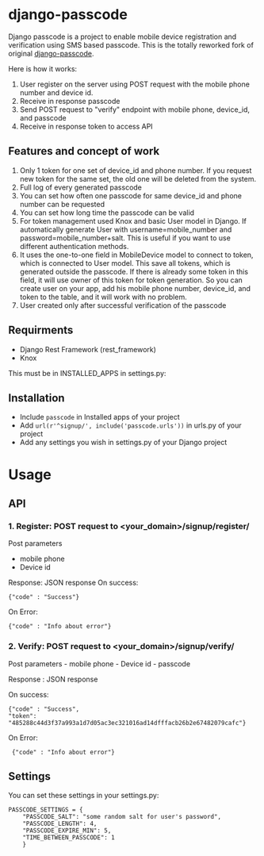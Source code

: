 # django-passcode
Django passcode is a project to enable mobile device registration and verification using SMS based passcode. 
This is the totally reworked fork of original [django-passcode](https://github.com/sgurminder/django-passcode).

Here is how it works:
1. User register on the server using POST request with the mobile phone number and device id.
1. Receive in response passcode
1. Send POST request to "verify" endpoint with mobile phone, device_id, and passcode
1. Receive in response token to access API

## Features and concept of work
1. Only 1 token for one set of device_id and phone number. If you request new token for the same set, the old one will be deleted from the system.
1. Full log of every generated passcode
1. You can set how often one passcode for same device_id and phone number can be requested
1. You can set how long time the passcode can be valid
1. For token management used Knox and basic User model in Django. If automatically generate User with username=mobile_number and password=mobile_number+salt. This is useful if you want to use different authentication methods.
1. It uses the one-to-one field in MobileDevice model to connect to token, which is connected to User model. This save all tokens, which is generated outside the passcode. If there is already some token in this field, it will use owner of this token for token generation.  So you can create user on your app, add his mobile phone number, device_id, and token to the table, and it will work with no problem.
1. User created only after successful verification of the passcode

## Requirments
  - Django Rest Framework (rest_framework)
  - Knox
  
This must be in INSTALLED_APPS in settings.py:


## Installation

  - Include ``` passcode ``` in Installed apps of your project
  - Add  ``` url(r'^signup/', include('passcode.urls')) ``` in urls.py of your project
  - Add any settings you wish in settings.py of your Django project


# Usage

## API

### 1. Register: POST request to <your_domain>/signup/register/

Post parameters
   - mobile phone
   - Device id

Response: JSON response 
On success: 
```  
{"code" : "Success"} 
 ```

On Error:
```  
{"code" : "Info about error"} 
 ```

### 2. Verify: POST request to <your_domain>/signup/verify/

Post parameters
     - mobile phone
     - Device id
     - passcode

Response : JSON response

On success: 
```  
{"code" : "Success", 
"token": "485288c44d3f37a993a1d7d05ac3ec321016ad14dfffacb26b2e67482079cafc"} 
```  
On Error:
 ```
  {"code" : "Info about error"} 
 ```
 
 ## Settings
 
 You can set these settings in your settings.py:
 
    PASSCODE_SETTINGS = {
        "PASSCODE_SALT": "some random salt for user's password",
        "PASSCODE_LENGTH": 4,
        "PASSCODE_EXPIRE_MIN": 5,
        "TIME_BETWEEN_PASSCODE": 1
        }
